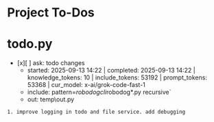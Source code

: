 # Project To-Dos


# todo.py
- [x][ ] ask: todo changes
  - started: 2025-09-13 14:22 | completed: 2025-09-13 14:22 | knowledge_tokens: 10 | include_tokens: 53192 | prompt_tokens: 53368 | cur_model: x-ai/grok-code-fast-1
  - include: pattern=*robodogcli*robodog*.py  recursive`
  - out:  temp\out.py
```knowledge
1. improve logging in todo and file service. add debugging
```

